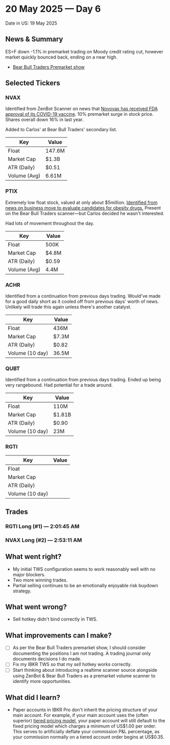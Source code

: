 # 20 May 2025 — Day 6

Date in US: 19 May 2025

## News & Summary

ES=F down -1.1% in premarket trading on Moody credit rating cut, however market quickly bounced back, ending on a near high.

- [Bear Bull Traders Premarket show](https://www.youtube.com/watch?v=qYXYVd2p1nc)

## Selected Tickers

### NVAX

Identified from ZenBot Scanner on news that [Novovax has received FDA approval of its COVID-19 vaccine](https://finance.yahoo.com/news/novavax-shares-jump-long-awaited-111605501.html). 10% premarket surge in stock price. Shares overall down 16% in last year.

Added to Carlos' at Bear Bull Traders' secondary list.

| Key          | Value  |
| ------------ | ------ |
| Float        | 147.6M |
| Market Cap   | $1.3B  |
| ATR (Daily)  | $0.51  |
| Volume (Avg) | 6.61M  |

### PTIX

Extremely low float stock, valued at only about $5million. [Identified from news on business move to evaluate candidates for obesity drugs.](https://finance.yahoo.com/news/protagenic-therapeutics-phytanix-announce-business-114300427.html) Present on the Bear Bull Traders scanner—but Carlos decided he wasn't interested.

Had lots of movement throughout the day.

| Key          | Value |
| ------------ |-------|
| Float        | 500K  |
| Market Cap   | $4.8M |
| ATR (Daily)  | $0.59 |
| Volume (Avg) | 4.4M  |

### ACHR

Identified from a continuation from previous days trading. Would've made for a good daily short as it cooled off from previous days' worth of news. Unlikely will trade this again unless there's another catalyst.

| Key             | Value |
| --------------- | ----- |
| Float           | 436M  |
| Market Cap      | $7.3M |
| ATR (Daily)     | $0.82 |
| Volume (10 day) | 36.5M |

### QUBT

Identified from a continuation from previous days trading. Ended up being very rangebound. Had potential for a trade around.

| Key             | Value  |
| --------------- | ------ |
| Float           | 110M   |
| Market Cap      | $1.81B |
| ATR (Daily)     | $0.90  |
| Volume (10 day) | 23M    |

### RGTI

| Key             | Value |
| --------------- | ----- |
| Float           |       |
| Market Cap      |       |
| ATR (Daily)     |       |
| Volume (10 day) |       |

## Trades

### RGTI Long (#1) — 2:01:45 AM

### NVAX Long (#2) — 2:53:11 AM

## What went right?

- My initial TWS configuration seems to work reasonably well with no major blockers.
- Two more winning trades.
- Partial selling continues to be an emotionally enjoyable risk buydown strategy. 

## What went wrong?

- Sell hotkey didn't bind correctly in TWS.

## What improvements can I make?

- [ ] As per the Bear Bull Traders premarket show, I should consider documenting the positions I am not trading. A trading journal only documents decisions I do made.
- [ ] Fix my IBKR TWS so that my _sell_ hotkey works correctly.
- [ ] Start thinking about introducing a realtime scanner source alongside using ZenBot & Bear Bull Traders as a premarket volume scanner to identify more opportunities. 

## What did I learn?

- Paper accounts in IBKR Pro don't inherit the pricing structure of your main account. For example, if your main account uses the (often superior) [tiered pricing model](https://www.interactivebrokers.com/en/pricing/commissions-stocks.php), your paper account will still default to the fixed pricing model which charges a minimum of US$1.00 per order.
  This serves to artificially deflate your commission P&L percentage, as your commission normally on a tiered account order begins at US$0.35.
